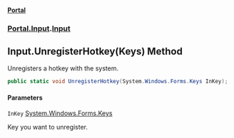 #### [Portal](index.md 'index')
### [Portal.Input](Portal.Input.md 'Portal.Input').[Input](Portal.Input.Input.md 'Portal.Input.Input')

## Input.UnregisterHotkey(Keys) Method

Unregisters a hotkey with the system.

```csharp
public static void UnregisterHotkey(System.Windows.Forms.Keys InKey);
```
#### Parameters

<a name='Portal.Input.Input.UnregisterHotkey(System.Windows.Forms.Keys).InKey'></a>

`InKey` [System.Windows.Forms.Keys](https://docs.microsoft.com/en-us/dotnet/api/System.Windows.Forms.Keys 'System.Windows.Forms.Keys')

Key you want to unregister.